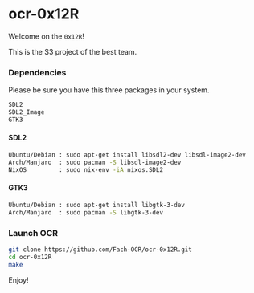 # ocr-0x12R

Welcome on the `0x12R`!

This is the S3 project of the best team.


### Dependencies

Please be sure you have this three packages in your system.
```bash
SDL2
SDL2_Image
GTK3
```

#### SDL2

```bash
Ubuntu/Debian : sudo apt-get install libsdl2-dev libsdl-image2-dev 
Arch/Manjaro  : sudo pacman -S libsdl-image2-dev
NixOS         : sudo nix-env -iA nixos.SDL2
```

#### GTK3

```bash
Ubuntu/Debian : sudo apt-get install libgtk-3-dev
Arch/Manjaro  : sudo pacman -S libgtk-3-dev
```

### Launch OCR

```bash
git clone https://github.com/Fach-OCR/ocr-0x12R.git
cd ocr-0x12R
make
```


Enjoy!
